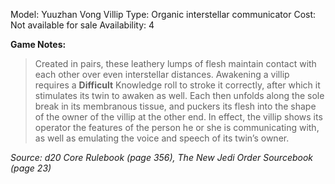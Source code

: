 Model: Yuuzhan Vong Villip
Type: Organic interstellar communicator
Cost: Not available for sale
Availability: 4

**Game Notes:** 
> Created in pairs, these leathery lumps of flesh maintain contact with each other over even interstellar distances. Awakening a villip requires a **Difficult** Knowledge roll to stroke it correctly, after which it stimulates its twin to awaken as well. Each then unfolds along the sole break in its membranous tissue, and puckers its flesh into the shape of the owner of the villip at the other end. In effect, the villip shows its operator the features of the person he or she is communicating with, as well as emulating the voice and speech of its twin’s owner.

*Source: d20 Core Rulebook (page 356), The New Jedi Order Sourcebook (page 23)*